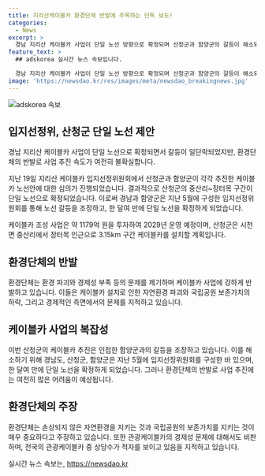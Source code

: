 ```yaml
---
title: 지리산케이블카 환경단체 반발에 주목하는 단독 보도!
categories:
  - News
excerpt: >
  경남 지리산 케이블카 사업이 단일 노선 방향으로 확정되며 산청군과 함양군의 갈등이 해소되고 사업이 추진될 전망이다. 산청군은 최단 코스인 3.15km 구간 케이블카 설치를 희망하지만 환경단체는 환경 파괴와 경제성을 우려하여 반대하고 있다. 이에도 노선을 확정하기 위해 경남도, 산청군, 함양군은 합의에 이르렀고, 사업이 추진될 예정이다. 케이블카를 추진하는 한편, 환경단체는 사업 중단과 케이블카 신청서 즉시 반려를 촉구하고 있다.
feature_text: >
  ## adskorea 실시간 뉴스 속보입니다.

  경남 지리산 케이블카 사업이 단일 노선 방향으로 확정되며 산청군과 함양군의 갈등이 해소되고 사업이 추진될 전망이다. 산청군은 최단 코스인 3.15km 구간 케이블카 설치를 희망하지만 환경단체는 환경 파괴와 경제성을 우려하여 반대하고 있다. 이에도 노선을 확정하기 위해 경남도, 산청군, 함양군은 합의에 이르렀고, 사업이 추진될 예정이다. 케이블카를 추진하는 한편, 환경단체는 사업 중단과 케이블카 신청서 즉시 반려를 촉구하고 있다.
image: 'https://newsdao.kr/res/images/meta/newsdao_breakingnews.jpg'
---
```


<p><img src="https://newsdao.kr/res/images/meta/newsdao_breakingnews.jpg" alt="adskorea 속보" /></p>

<h2 data-ke-size="size26">입지선정위, 산청군 단일 노선 제안</h2>

<p data-ke-size="size16">경남 지리산 케이블카 사업이 단일 노선으로 확정되면서 갈등이 일단락되었지만, 환경단체의 반발로 사업 추진 속도가 여전히 불확실합니다.</p>

<p data-ke-size="size16">지난 19일 지리산 케이블카 입지선정위원회에서 산청군과 함양군이 각각 추진한 케이블카 노선안에 대한 심의가 진행되었습니다. 결과적으로 산청군의 중산리~장터목 구간이 단일 노선으로 확정되었습니다. 이로써 경남과 함양군은 지난 5월에 구성한 입지선정위원회를 통해 노선 갈등을 조정하고, 한 달여 만에 단일 노선을 확정하게 되었습니다.</p>

<p data-ke-size="size16">케이블카 조성 사업은 약 1179억 원을 투자하여 2029년 운영 예정이며, 산청군은 시천면 중산리에서 장터목 인근으로 3.15km 구간 케이블카를 설치할 계획입니다.</p>

<h2 data-ke-size="size26">환경단체의 반발</h2>

<p data-ke-size="size16">환경단체는 환경 파괴와 경제성 부족 등의 문제를 제기하며 케이블카 사업에 강하게 반발하고 있습니다. 이들은 케이블카 설치로 인한 자연환경 파괴와 국립공원 보존가치의 하락, 그리고 경제적인 측면에서의 문제를 지적하고 있습니다.</p>

<h2 data-ke-size="size26">케이블카 사업의 복잡성</h2>

<p data-ke-size="size16">이번 산청군의 케이블카 추진은 인접한 함양군과의 갈등을 조장하고 있습니다. 이를 해소하기 위해 경남도, 산청군, 함양군은 지난 5월에 입지선정위원회를 구성한 바 있으며, 한 달여 만에 단일 노선을 확정하게 되었습니다. 그러나 환경단체의 반발로 사업 추진에는 여전히 많은 어려움이 예상됩니다.</p>

<h2 data-ke-size="size26">환경단체의 주장</h2>

<p data-ke-size="size16">환경단체는 손상되지 않은 자연환경을 지키는 것과 국립공원의 보존가치를 지키는 것이 매우 중요하다고 주장하고 있습니다. 또한 관광케이블카의 경제성 문제에 대해서도 비판하며, 전국의 관광케이블카 중 상당수가 적자를 보이고 있음을 지적하고 있습니다.</p>
실시간 뉴스 속보는, <a href="https://newsdao.kr" rel="dofollow">https://newsdao.kr</a>


